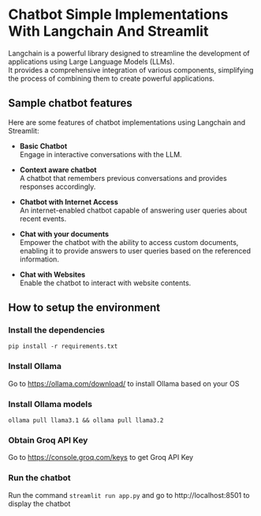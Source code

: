 # Chatbot Simple Implementations With Langchain And Streamlit

Langchain is a powerful library designed to streamline the development of applications using Large Language Models (LLMs). \
It provides a comprehensive integration of various components, simplifying the process of combining them to create powerful applications.

## Sample chatbot features
Here are some features of chatbot implementations using Langchain and Streamlit:
-  **Basic Chatbot** \
  Engage in interactive conversations with the LLM.

- **Context aware chatbot** \
  A chatbot that remembers previous conversations and provides responses accordingly.

-  **Chatbot with Internet Access** \
  An internet-enabled chatbot capable of answering user queries about recent events.

-  **Chat with your documents** \
  Empower the chatbot with the ability to access custom documents, enabling it to provide answers to user queries based on the referenced information.


-  **Chat with Websites** \
  Enable the chatbot to interact with website contents.

## How to setup the environment

### Install the dependencies
```pip install -r requirements.txt```

### Install Ollama
Go to https://ollama.com/download/ to install Ollama based on your OS

### Install Ollama models
```ollama pull llama3.1 && ollama pull llama3.2```

### Obtain Groq API Key
Go to https://console.groq.com/keys to get Groq API Key

### Run the chatbot
Run the command ```streamlit run app.py``` and go to http://localhost:8501 to display the chatbot